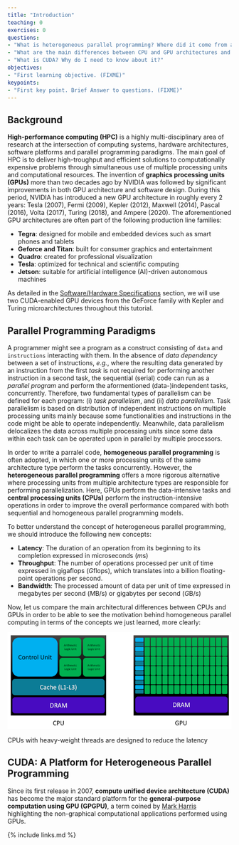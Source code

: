 ```yaml
---
title: "Introduction"
teaching: 0
exercises: 0
questions:
- "What is heterogeneous parallel programming? Where did it come from and how did it evolve?"
- "What are the main differences between CPU and GPU architectures and their corresponding parallel programming paradigms?"
- "What is CUDA? Why do I need to know about it?"
objectives:
- "First learning objective. (FIXME)"
keypoints:
- "First key point. Brief Answer to questions. (FIXME)"
---
```


## Background

**High-performance computing (HPC)** is a highly multi-disciplinary area of research
at the intersection of computing systems, hardware architectures, software platforms
and parallel programming paradigms. The main goal of HPC is to deliver high-troughput 
and efficient solutions to computationally expensive problems through simultaneous use
of multiple processing units and computational resources.
The invention of **graphics processing units (GPUs)** more than two decades 
ago by NVIDIA was followed by significant improvements in both GPU architecture and
software design. During this period, NVIDIA has introduced a new GPU architecture in
roughly every 2 years: Tesla (2007), Fermi (2009), Kepler (2012), Maxwell (2014),
Pascal (2016), Volta (2017), Turing (2018), and Ampere (2020). The aforementioned
GPU architectures are often part of the following production line families:

- **Tegra**: designed for mobile and embedded devices such as smart phones and tablets
- **Geforce and Titan**: built for consumer graphics and entertainment
- **Quadro**: created for professional visualization
- **Tesla**: optimized for technical and scientific computing
- **Jetson**: suitable for artificial intelligence (AI)-driven autonomous machines 

As detailed in the [Software/Hardware Specifications](#sh-specifications)
section, we will use two CUDA-enabled GPU devices from the GeForce family 
with Kepler and Turing microarchitectures throughout this tutorial.

## Parallel Programming Paradigms

A programmer might see a program as a construct consisting of
`data` and `instructions` interacting with them. In the absence
of *data dependency* between a set of instructions, *e.g.*, where 
the resulting data generated by an instruction from the first *task* is
not required for performing another instruction in a second task,
the sequential (serial) code can run as a *parallel program* and perform 
the aformentioned (data-)independent tasks, concurrently.
Therefore, two fundamental types of parallelism can be defined
for each program: (i) *task parallelism*, and (ii) *data parallelism*.
Task parallelism is based on distribution of independent instructions on 
multiple processing units mainly because some functionalities and instructions
in the code might be able to operate independently. Meanwhile, data parallelism
delocalizes the data across multiple processing units since some data 
within each task can be operated upon in parallel by multiple processors.

In order to write a parralel code, **homogeneous parallel programming**
is often adopted, in which one or more processing units of the same architecture type
perform the tasks concurrently. However, the **heterogeneous parallel programming**
offers a more rigorous alternative where processing units from multiple architecture
types are responsible for performing parallelization. Here, GPUs perform the
data-intensive tasks and **central processing units (CPUs)** perform the 
instruction-intensive operations in order to improve the overall performance
compared with both sequential and homogeneous parallel programming models.

To better understand the concept of heterogeneous parallel programming,
we should introduce the following new concepts:

- **Latency**: The duration of an operation from its beginning to its completion expressed in microseconds (*m*s)
- **Throughput**: The number of operations processed per unit of time expressed in gigaflops (*G*flops), which
translates into a billion floating-point operations per second.
- **Bandwidth**: The processed amount of data per unit of time expressed in megabytes per second (*M*B/s) 
or gigabytes per second (*G*B/s)

Now, let us compare the main architectural differences between CPUs and GPUs
in order to be able to see the motivation behind homogeneous parallel computing
in terms of the concepts we just learned, more clearly:

![Figure 1](../fig/CPU_GPU_comparison.png)

CPUs with heavy-weight threads are designed to reduce the latency

## CUDA: A Platform for Heterogeneous Parallel Programming

Since its first release in 2007, **compute unified device architecture (CUDA)**
has become the major standard platform for the **general-purpose
computation using GPU (GPGPU)**, a term coined by
[Mark Harris](https://developer.nvidia.com/blog/author/mharris) highlighting
the non-graphical computational applications performed using GPUs.


{% include links.md %}

